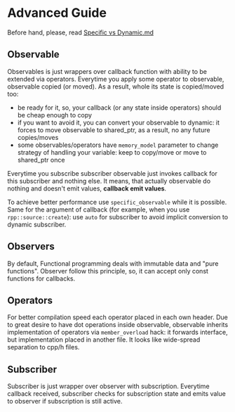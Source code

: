 # Advanced Guide

Before hand, please, read [Specific vs Dynamic.md](./Specific%20vs%20Dynamic.md)

## Observable

Observables is just wrappers over callback function with ability to be extended via operators. Everytime you apply some operator to observable, observable copied (or moved). As a result,  whole its state is copied/moved too:
- be ready for it, so, your callback (or any state inside operators) should be cheap enough to copy
- if you want to avoid it, you can convert your observable to dynamic: it forces to move observable to shared_ptr, as a result, no any future copies/moves
- some observables/operators have `memory_model` parameter to change strategy of handling your variable: keep to copy/move or move to shared_ptr once

Everytime you subscribe subscriber observable just invokes callback for this subscriber and nothing else. It means, that actually observable do nothing and doesn't emit values, **callback emit values**.

To achieve better performance use `specific_observable` while it is possible. Same for the argument of callback (for example, when you use `rpp::source::create`): use `auto` for subscriber to avoid implicit conversion to dynamic subscriber.

## Observers

By default, Functional programming deals with immutable data and "pure functions". Observer follow this principle, so, it can accept only const functions for callbacks. 

## Operators

For better compilation speed each operator placed in each own header. Due to great desire to have dot operations inside observable, observable inherits implementation of operators via `member_overload` hack: it forwards interface, but implementation placed in another file. It looks like wide-spread separation to cpp/h files.

## Subscriber

Subscriber is just wrapper over observer with subscription. Everytime callback received, subscriber checks for subscription state and emits value to observer if subscription is still active.

